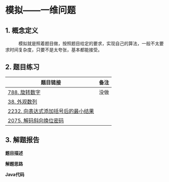 

# 模拟——一维问题

## 1. 概念定义

   模拟就是照着题目做，按照题目给定的要求，实现自己的算法，一般不太要求时间复杂度，只要不是太夸张，基本都能接受。

## 2. 题目练习

| 题目链接                                                     | 备注 |
| ------------------------------------------------------------ | ---- |
| [788. 旋转数字](https://leetcode.cn/problems/rotated-digits/) | 没做 |
| [38. 外观数列](https://leetcode.cn/problems/count-and-say/)  |      |
| [2232. 向表达式添加括号后的最小结果](https://leetcode.cn/problems/minimize-result-by-adding-parentheses-to-expression/) |      |
| [2075. 解码斜向换位密码](https://leetcode.cn/problems/decode-the-slanted-ciphertext/) |      |



## 3. 解题报告

**题目描述**

**解题思路**

**Java代码**

```java

```

